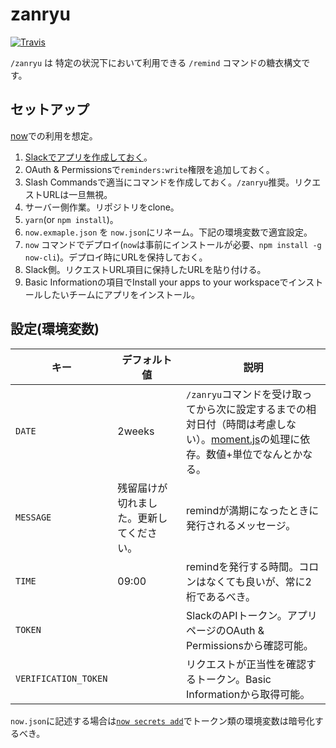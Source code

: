 # zanryu
[![Travis](https://img.shields.io/travis/sunya9/zanryu.svg?style=flat-square)](https://travis-ci.org/sunya9/zanryu)

`/zanryu` は 特定の状況下において利用できる `/remind` コマンドの糖衣構文です。

## セットアップ
[now](https://zeit.co/now)での利用を想定。


1. [Slackでアプリを作成しておく](https://api.slack.com/apps?new_app=1)。
2. OAuth & Permissionsで`reminders:write`権限を追加しておく。
3. Slash Commandsで適当にコマンドを作成しておく。`/zanryu`推奨。リクエストURLは一旦無視。
4. サーバー側作業。リポジトリをclone。
5. `yarn`(or `npm install`)。
6. `now.exmaple.json` を `now.json`にリネーム。下記の環境変数で適宜設定。
7. `now` コマンドでデプロイ(`now`は事前にインストールが必要、`npm install -g now-cli`)。デプロイ時にURLを保持しておく。
8. Slack側。リクエストURL項目に保持したURLを貼り付ける。
9. Basic Informationの項目でInstall your apps to your workspaceでインストールしたいチームにアプリをインストール。

## 設定(環境変数)

|キー|デフォルト値|説明|
|---|---|---|
|`DATE`|2weeks|`/zanryu`コマンドを受け取ってから次に設定するまでの相対日付（時間は考慮しない）。[moment.js](https://momentjs.com/)の処理に依存。数値+単位でなんとかなる。|
|`MESSAGE`|残留届けが切れました。更新してください。|remindが満期になったときに発行されるメッセージ。|
|`TIME`|09:00|remindを発行する時間。コロンはなくても良いが、常に2桁であるべき。
|`TOKEN`||SlackのAPIトークン。アプリページのOAuth & Permissionsから確認可能。
|`VERIFICATION_TOKEN`||リクエストが正当性を確認するトークン。Basic Informationから取得可能。

`now.json`に記述する場合は[`now secrets add`](https://zeit.co/docs/features/env-and-secrets#securing-env-variables-using-secrets)でトークン類の環境変数は暗号化するべき。